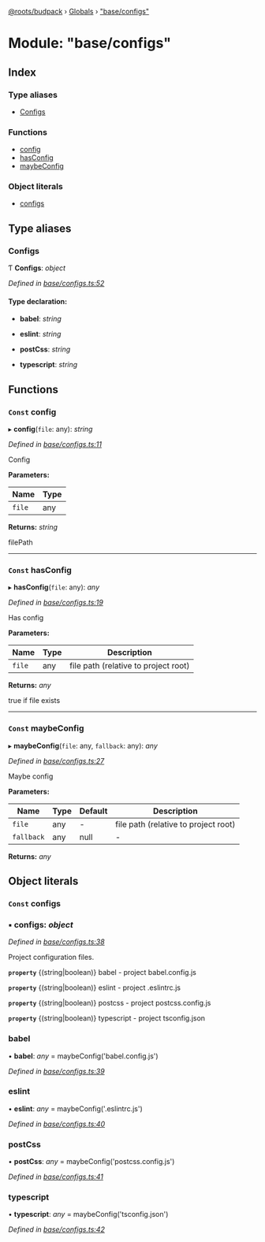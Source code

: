 [@roots/budpack](../README.md) › [Globals](../globals.md) › ["base/configs"](_base_configs_.md)

# Module: "base/configs"

## Index

### Type aliases

* [Configs](_base_configs_.md#configs)

### Functions

* [config](_base_configs_.md#const-config)
* [hasConfig](_base_configs_.md#const-hasconfig)
* [maybeConfig](_base_configs_.md#const-maybeconfig)

### Object literals

* [configs](_base_configs_.md#const-configs)

## Type aliases

###  Configs

Ƭ **Configs**: *object*

*Defined in [base/configs.ts:52](https://github.com/roots/bud-support/blob/5f43850/src/budpack/builder/base/configs.ts#L52)*

#### Type declaration:

* **babel**: *string*

* **eslint**: *string*

* **postCss**: *string*

* **typescript**: *string*

## Functions

### `Const` config

▸ **config**(`file`: any): *string*

*Defined in [base/configs.ts:11](https://github.com/roots/bud-support/blob/5f43850/src/budpack/builder/base/configs.ts#L11)*

Config

**Parameters:**

Name | Type |
------ | ------ |
`file` | any |

**Returns:** *string*

filePath

___

### `Const` hasConfig

▸ **hasConfig**(`file`: any): *any*

*Defined in [base/configs.ts:19](https://github.com/roots/bud-support/blob/5f43850/src/budpack/builder/base/configs.ts#L19)*

Has config

**Parameters:**

Name | Type | Description |
------ | ------ | ------ |
`file` | any | file path (relative to project root) |

**Returns:** *any*

true if file exists

___

### `Const` maybeConfig

▸ **maybeConfig**(`file`: any, `fallback`: any): *any*

*Defined in [base/configs.ts:27](https://github.com/roots/bud-support/blob/5f43850/src/budpack/builder/base/configs.ts#L27)*

Maybe config

**Parameters:**

Name | Type | Default | Description |
------ | ------ | ------ | ------ |
`file` | any | - | file path (relative to project root) |
`fallback` | any | null | - |

**Returns:** *any*

## Object literals

### `Const` configs

### ▪ **configs**: *object*

*Defined in [base/configs.ts:38](https://github.com/roots/bud-support/blob/5f43850/src/budpack/builder/base/configs.ts#L38)*

Project configuration files.

**`property`** {(string|boolean)} babel   - project babel.config.js

**`property`** {(string|boolean)} eslint  - project .eslintrc.js

**`property`** {(string|boolean)} postcss - project postcss.config.js

**`property`** {(string|boolean)} typescript - project tsconfig.json

###  babel

• **babel**: *any* = maybeConfig('babel.config.js')

*Defined in [base/configs.ts:39](https://github.com/roots/bud-support/blob/5f43850/src/budpack/builder/base/configs.ts#L39)*

###  eslint

• **eslint**: *any* = maybeConfig('.eslintrc.js')

*Defined in [base/configs.ts:40](https://github.com/roots/bud-support/blob/5f43850/src/budpack/builder/base/configs.ts#L40)*

###  postCss

• **postCss**: *any* = maybeConfig('postcss.config.js')

*Defined in [base/configs.ts:41](https://github.com/roots/bud-support/blob/5f43850/src/budpack/builder/base/configs.ts#L41)*

###  typescript

• **typescript**: *any* = maybeConfig('tsconfig.json')

*Defined in [base/configs.ts:42](https://github.com/roots/bud-support/blob/5f43850/src/budpack/builder/base/configs.ts#L42)*
